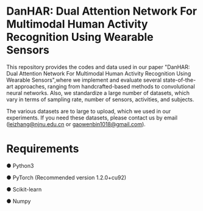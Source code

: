 # DanHAR: Dual Attention Network For Multimodal Human Activity Recognition Using Wearable Sensors
This repository provides the codes and data used in our paper "DanHAR: Dual Attention Network For Multimodal Human Activity Recognition Using Wearable Sensors",where we implement and evaluate several state-of-the-art approaches, ranging from handcrafted-based methods to convolutional neural networks. Also, we standardize a large number of datasets, which vary in terms of sampling rate, number of sensors, activities, and subjects.

The various datasets are to large to upload, which we used in our experiments. If you need these datasets, please contact us by email (leizhang@njnu.edu.cn or gaowenbin1018@gmail.com).

# Requirements
● Python3

● PyTorch (Recommended version 1.2.0+cu92)

● Scikit-learn

● Numpy


